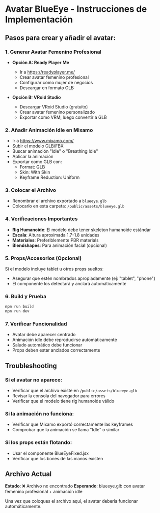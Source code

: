 # Avatar BlueEye - Instrucciones de Implementación

## Pasos para crear y añadir el avatar:

### 1. Generar Avatar Femenino Profesional
- **Opción A: Ready Player Me**
  - Ir a https://readyplayer.me/
  - Crear avatar femenino profesional
  - Configurar como mujer de negocios
  - Descargar en formato GLB

- **Opción B: VRoid Studio**
  - Descargar VRoid Studio (gratuito)
  - Crear avatar femenino personalizado
  - Exportar como VRM, luego convertir a GLB

### 2. Añadir Animación Idle en Mixamo
- Ir a https://www.mixamo.com/
- Subir el modelo GLB/FBX
- Buscar animación "Idle" o "Breathing Idle"
- Aplicar la animación
- Exportar como GLB con:
  - Format: GLB
  - Skin: With Skin
  - Keyframe Reduction: Uniform

### 3. Colocar el Archivo
- Renombrar el archivo exportado a `blueeye.glb`
- Colocarlo en esta carpeta: `/public/assets/blueeye.glb`

### 4. Verificaciones Importantes
- **Rig Humanoide**: El modelo debe tener skeleton humanoide estándar
- **Escala**: Altura aproximada 1.7-1.8 unidades
- **Materiales**: Preferiblemente PBR materials
- **Blendshapes**: Para animación facial (opcional)

### 5. Props/Accesorios (Opcional)
Si el modelo incluye tablet u otros props sueltos:
- Asegurar que estén nombrados apropiadamente (ej: "tablet", "phone")
- El componente los detectará y anclará automáticamente

### 6. Build y Prueba
```bash
npm run build
npm run dev
```

### 7. Verificar Funcionalidad
- Avatar debe aparecer centrado
- Animación idle debe reproducirse automáticamente
- Saludo automático debe funcionar
- Props deben estar anclados correctamente

## Troubleshooting

### Si el avatar no aparece:
- Verificar que el archivo existe en `/public/assets/blueeye.glb`
- Revisar la consola del navegador para errores
- Verificar que el modelo tiene rig humanoide válido

### Si la animación no funciona:
- Verificar que Mixamo exportó correctamente las keyframes
- Comprobar que la animación se llama "Idle" o similar

### Si los props están flotando:
- Usar el componente BlueEyeFixed.jsx
- Verificar que los bones de las manos existen

## Archivo Actual
**Estado**: ❌ Archivo no encontrado
**Esperando**: blueeye.glb con avatar femenino profesional + animación idle

Una vez que coloques el archivo aquí, el avatar debería funcionar automáticamente.
